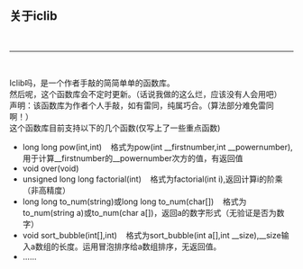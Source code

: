 <div class="main">
    <h2 id="-main -chinese">关于iclib</h2>
    <br><hr><br>
    <p>Iclib吗，是一个作者手敲的简简单单的函数库。<br>然后呢，这个函数库会不定时更新。（话说我做的这么烂，应该没有人会用吧）
    <br>声明：该函数库为作者个人手敲，如有雷同，纯属巧合。（算法部分难免雷同啊！）
    <br>这个函数库目前支持以下的几个函数(仅写上了一些重点函数)</p>
    <ul>
        <li>long long pow(int,int)&nbsp;&nbsp;&nbsp;&nbsp;格式为pow(int __firstnumber,int __powernumber),用于计算__firstnumber的__powernumber次方的值，有返回值</li>
        <li>void over(void)</li>
        <li>unsigned long long factorial(int)&nbsp;&nbsp;&nbsp;&nbsp;格式为factorial(int i),返回计算i的阶乘（非高精度）</li>
        <li>long long to_num(string)或long long to_num(char[])&nbsp;&nbsp;&nbsp;&nbsp;格式为to_num(string a)或to_num(char a[])，返回a的数字形式（无验证是否为数字）</li>
        <li>void sort_bubble(int[],int)&nbsp;&nbsp;&nbsp;&nbsp;格式为sort_bubble(int a[],int __size),__size输入a数组的长度。运用冒泡排序给a数组排序，无返回值。</li>
        <li>......</li>
    </ul>
</div>
